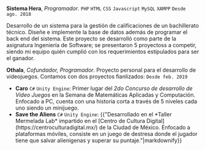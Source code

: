<div class="row2">
  <strong>Sistema Hera</strong>, <em>Programador</em>. <code class="code-aparte">PHP</code>
  <code class="code-aparte">HTML</code>
  <code class="code-aparte">CSS</code>
  <code class="code-aparte">Javascript</code>
  <code class="code-aparte">MySQL</code>
  <code class="code-aparte">XAMPP</code>
  <code class="fecha">Desde ago. 2018</code>
  <p>
    Desarrollo de un sistema para la gestión de calificaciones de un bachillerato técnico. Diseñe e implemente la base de datos
    además de programar el back end del sistema. Este proyecto se desarrolló como parte de la asignatura Ingeniería de Software;
    se presentaron 5 proyectoss a competir, siendo mi equipo quién cumplió  con los requerimientos estipulados para ser el ganador.
  </p>
</div>
<div class="row2">
  <strong>Othala</strong>, <em>Cofundador, Programador</em>.
  Proyecto personal para el desarrollo de videojuegos. Contamos con dos proyectos fianlizados:
  <code class="fecha">Desde feb. 2019</code>
</div>

<div class="row2">
  <ul>
    <li>
      <strong>Caro</strong> <code class="code-aparte">C#</code> <code class="code-aparte">Unity Engine</code>:
      Primer lugar del <em>2do Concurso de desarrollo de Video Juegos</em> en la Semana de Matemáticas Aplicadas y Computación.
      Enfocado a PC, cuenta con una historia corta a través de 5 niveles cada uno siendo un minijuego.
    </li>
    <li>
      <strong>Save the Aliens</strong> <code class="code-aparte">C#</code> <code class="code-aparte">Unity Engine</code>:
      {{"Desarrollado en el *Taller Mermelada Lab* impartido en el [Centro de Cultura Digital](https://centroculturadigital.mx/) de
      la Ciudad de México. Enfocado a plataformas móviles, consiste en un juego de destresa donde el jugador tiene que salvar
      alienigenas y superar su puntaje."|markdownify}} <!-- Agregar mas sobre el juego --></li>
  </ul>
</div>
